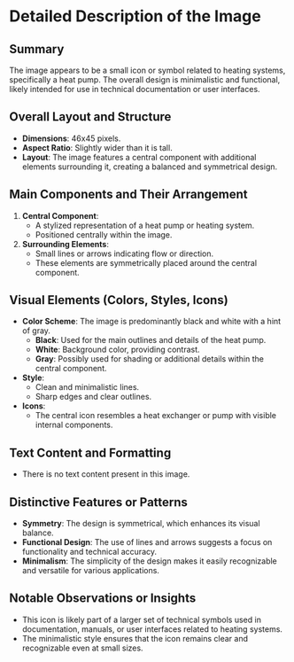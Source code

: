 # Detailed Description of the Image

## Summary
The image appears to be a small icon or symbol related to heating systems, specifically a heat pump. The overall design is minimalistic and functional, likely intended for use in technical documentation or user interfaces.

## Overall Layout and Structure
- **Dimensions**: 46x45 pixels.
- **Aspect Ratio**: Slightly wider than it is tall.
- **Layout**: The image features a central component with additional elements surrounding it, creating a balanced and symmetrical design.

## Main Components and Their Arrangement
1. **Central Component**:
   - A stylized representation of a heat pump or heating system.
   - Positioned centrally within the image.
2. **Surrounding Elements**:
   - Small lines or arrows indicating flow or direction.
   - These elements are symmetrically placed around the central component.

## Visual Elements (Colors, Styles, Icons)
- **Color Scheme**: The image is predominantly black and white with a hint of gray.
  - **Black**: Used for the main outlines and details of the heat pump.
  - **White**: Background color, providing contrast.
  - **Gray**: Possibly used for shading or additional details within the central component.
- **Style**:
  - Clean and minimalistic lines.
  - Sharp edges and clear outlines.
- **Icons**:
  - The central icon resembles a heat exchanger or pump with visible internal components.

## Text Content and Formatting
- There is no text content present in this image.

## Distinctive Features or Patterns
- **Symmetry**: The design is symmetrical, which enhances its visual balance.
- **Functional Design**: The use of lines and arrows suggests a focus on functionality and technical accuracy.
- **Minimalism**: The simplicity of the design makes it easily recognizable and versatile for various applications.

## Notable Observations or Insights
- This icon is likely part of a larger set of technical symbols used in documentation, manuals, or user interfaces related to heating systems.
- The minimalistic style ensures that the icon remains clear and recognizable even at small sizes.